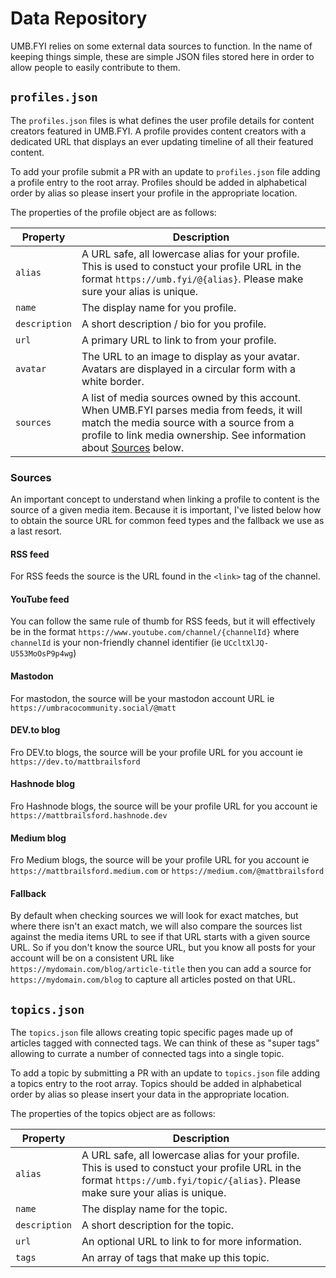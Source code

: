 # Data Repository

UMB.FYI relies on some external data sources to function. In the name of keeping things simple, these are simple JSON files stored here in order to allow people to easily contribute to them.

## `profiles.json`

The `profiles.json` files is what defines the user profile details for content creators featured in UMB.FYI. A profile provides content creators with a dedicated URL that displays an ever updating timeline of all their featured content.

To add your profile submit a PR with an update to `profiles.json` file adding a profile entry to the root array. Profiles should be added in alphabetical order by alias so please insert your profile in the appropriate location.

The properties of the profile object are as follows:

| Property | Description |
| -- | -- |
| `alias` | A URL safe, all lowercase alias for your profile. This is used to constuct your profile URL in the format `https://umb.fyi/@{alias}`. Please make sure your alias is unique. |
| `name` | The display name for you profile. |
| `description` | A short description / bio for you profile. |
| `url` | A primary URL to link to from your profile. |
| `avatar` | The URL to an image to display as your avatar. Avatars are displayed in a circular form with a white border. |
| `sources` | A list of media sources owned by this account. When UMB.FYI parses media from feeds, it will match the media source with a source from a profile to link media ownership. See information about [Sources](#sources) below. |

### Sources
An important concept to understand when linking a profile to content is the source of a given media item. Because it is important, I've listed below how to obtain the source URL for common feed types and the fallback we use as a last resort.

#### RSS feed
For RSS feeds the source is the URL found in the `<link>` tag of the channel.

#### YouTube feed
You can follow the same rule of thumb for RSS feeds, but it will effectively be in the format `https://www.youtube.com/channel/{channelId}` where `channelId` is your non-friendly channel identifier (ie `UCcltXlJQ-U553MoOsP9p4wg`)

#### Mastodon
For mastodon, the source will be your mastodon account URL ie `https://umbracocommunity.social/@matt`

#### DEV.to blog
Fro DEV.to blogs, the source will be your profile URL for you account ie `https://dev.to/mattbrailsford`

#### Hashnode blog
Fro Hashnode blogs, the source will be your profile URL for you account ie `https://mattbrailsford.hashnode.dev`

#### Medium blog
Fro Medium blogs, the source will be your profile URL for you account ie `https://mattbrailsford.medium.com` or `https://medium.com/@mattbrailsford`

#### Fallback
By default when checking sources we will look for exact matches, but where there isn't an exact match, we will also compare the sources list against the media items URL to see if that URL starts with a given source URL. So if you don't know the source URL, but you know all posts for your account will be on a consistent URL like `https://mydomain.com/blog/article-title` then you can add a source for `https://mydomain.com/blog` to capture all articles posted on that URL.

## `topics.json`

The `topics.json` file allows creating topic specific pages made up of articles tagged with connected tags. We can think of these as "super tags" allowing to currate a number of connected tags into a single topic.

To add a topic by submitting a PR with an update to `topics.json` file adding a topics entry to the root array. Topics should be added in alphabetical order by alias so please insert your data in the appropriate location.

The properties of the topics object are as follows:

| Property | Description |
| -- | -- |
| `alias` | A URL safe, all lowercase alias for your profile. This is used to constuct your profile URL in the format `https://umb.fyi/topic/{alias}`. Please make sure your alias is unique. |
| `name` | The display name for the topic. |
| `description` | A short description for the topic. |
| `url` | An optional URL to link to for more information. |
| `tags` | An array of tags that make up this topic. |